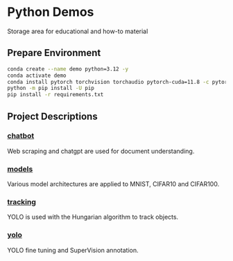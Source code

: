 # Python Demos
Storage area for educational and how-to material

## Prepare Environment
``` bash
conda create --name demo python=3.12 -y
conda activate demo
conda install pytorch torchvision torchaudio pytorch-cuda=11.8 -c pytorch -c nvidia -y
python -m pip install -U pip
pip install -r requirements.txt
```

## Project Descriptions
### [chatbot](chatbot)
Web scraping and chatgpt are used for document understanding.

### [models](models)
Various model architectures are applied to MNIST, CIFAR10 and CIFAR100.

### [tracking](tracking)
YOLO is used with the Hungarian algorithm to track objects.

### [yolo](yolo)
YOLO fine tuning and SuperVision annotation.
